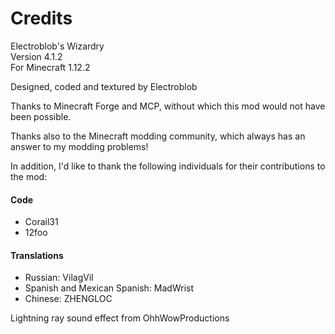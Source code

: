 # Credits

Electroblob's Wizardry  
Version 4.1.2  
For Minecraft 1.12.2

Designed, coded and textured by Electroblob

Thanks to Minecraft Forge and MCP, without which this mod would not have been possible.

Thanks also to the Minecraft modding community, which always has an answer to my modding problems!

In addition, I'd like to thank the following individuals for their contributions to the mod:

#### Code

- Corail31
- 12foo

#### Translations

- Russian: VilagVil
- Spanish and Mexican Spanish: MadWrist
- Chinese: ZHENGLOC

Lightning ray sound effect from OhhWowProductions
